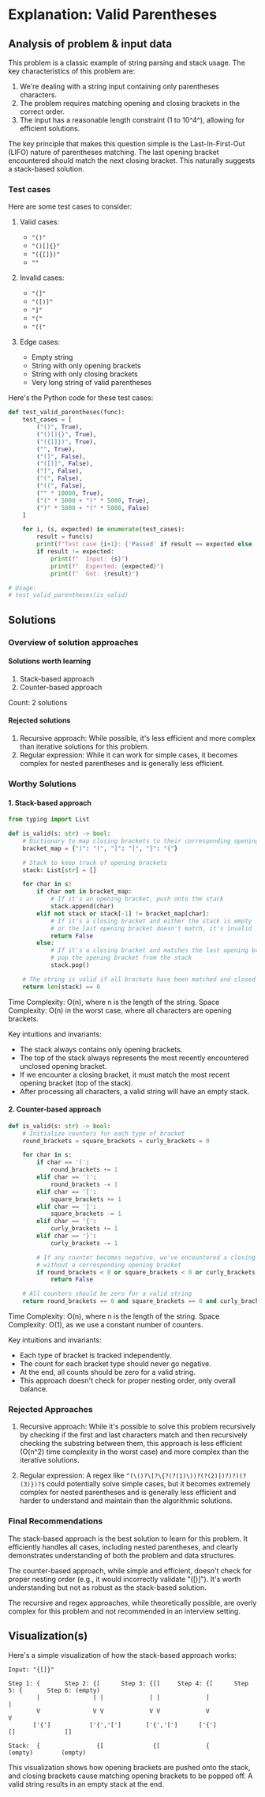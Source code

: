 # Explanation: Valid Parentheses

## Analysis of problem & input data

This problem is a classic example of string parsing and stack usage. The key characteristics of this problem are:

1. We're dealing with a string input containing only parentheses characters.
2. The problem requires matching opening and closing brackets in the correct order.
3. The input has a reasonable length constraint (1 to 10^4^), allowing for efficient solutions.

The key principle that makes this question simple is the Last-In-First-Out (LIFO) nature of parentheses matching. The last opening bracket encountered should match the next closing bracket. This naturally suggests a stack-based solution.

### Test cases

Here are some test cases to consider:

1. Valid cases:

   - `"()"`
   - `"()[]{}"`
   - `"({[]})"`
   - `""`

2. Invalid cases:

   - `"(]"`
   - `"([)]"`
   - `"]"`
   - `"("`
   - `"(("`

3. Edge cases:
   - Empty string
   - String with only opening brackets
   - String with only closing brackets
   - Very long string of valid parentheses

Here's the Python code for these test cases:

```python
def test_valid_parentheses(func):
    test_cases = [
        ("()", True),
        ("()[]{}", True),
        ("({[]})", True),
        ("", True),
        ("(]", False),
        ("([)]", False),
        ("]", False),
        ("(", False),
        ("((", False),
        ("" * 10000, True),
        ("(" * 5000 + ")" * 5000, True),
        (")" * 5000 + "(" * 5000, False)
    ]

    for i, (s, expected) in enumerate(test_cases):
        result = func(s)
        print(f"Test case {i+1}: {'Passed' if result == expected else 'Failed'}")
        if result != expected:
            print(f"  Input: {s}")
            print(f"  Expected: {expected}")
            print(f"  Got: {result}")

# Usage:
# test_valid_parentheses(is_valid)
```

## Solutions

### Overview of solution approaches

#### Solutions worth learning

1. Stack-based approach
2. Counter-based approach

Count: 2 solutions

#### Rejected solutions

1. Recursive approach: While possible, it's less efficient and more complex than iterative solutions for this problem.
2. Regular expression: While it can work for simple cases, it becomes complex for nested parentheses and is generally less efficient.

### Worthy Solutions

#### 1. Stack-based approach

```python
from typing import List

def is_valid(s: str) -> bool:
    # Dictionary to map closing brackets to their corresponding opening brackets
    bracket_map = {")": "(", "]": "[", "}": "{"}

    # Stack to keep track of opening brackets
    stack: List[str] = []

    for char in s:
        if char not in bracket_map:
            # If it's an opening bracket, push onto the stack
            stack.append(char)
        elif not stack or stack[-1] != bracket_map[char]:
            # If it's a closing bracket and either the stack is empty
            # or the last opening bracket doesn't match, it's invalid
            return False
        else:
            # If it's a closing bracket and matches the last opening bracket,
            # pop the opening bracket from the stack
            stack.pop()

    # The string is valid if all brackets have been matched and closed
    return len(stack) == 0
```

Time Complexity: O(n), where n is the length of the string.
Space Complexity: O(n) in the worst case, where all characters are opening brackets.

Key intuitions and invariants:

- The stack always contains only opening brackets.
- The top of the stack always represents the most recently encountered unclosed opening bracket.
- If we encounter a closing bracket, it must match the most recent opening bracket (top of the stack).
- After processing all characters, a valid string will have an empty stack.

#### 2. Counter-based approach

```python
def is_valid(s: str) -> bool:
    # Initialize counters for each type of bracket
    round_brackets = square_brackets = curly_brackets = 0

    for char in s:
        if char == '(':
            round_brackets += 1
        elif char == ')':
            round_brackets -= 1
        elif char == '[':
            square_brackets += 1
        elif char == ']':
            square_brackets -= 1
        elif char == '{':
            curly_brackets += 1
        elif char == '}':
            curly_brackets -= 1

        # If any counter becomes negative, we've encountered a closing bracket
        # without a corresponding opening bracket
        if round_brackets < 0 or square_brackets < 0 or curly_brackets < 0:
            return False

    # All counters should be zero for a valid string
    return round_brackets == 0 and square_brackets == 0 and curly_brackets == 0
```

Time Complexity: O(n), where n is the length of the string.
Space Complexity: O(1), as we use a constant number of counters.

Key intuitions and invariants:

- Each type of bracket is tracked independently.
- The count for each bracket type should never go negative.
- At the end, all counts should be zero for a valid string.
- This approach doesn't check for proper nesting order, only overall balance.

### Rejected Approaches

1. Recursive approach: While it's possible to solve this problem recursively by checking if the first and last characters match and then recursively checking the substring between them, this approach is less efficient (O(n^2) time complexity in the worst case) and more complex than the iterative solutions.

2. Regular expression: A regex like `^(\()?\[?\{?(?(1)\))?(?(2)])?)?)(?(3)})?$` could potentially solve simple cases, but it becomes extremely complex for nested parentheses and is generally less efficient and harder to understand and maintain than the algorithmic solutions.

### Final Recommendations

The stack-based approach is the best solution to learn for this problem. It efficiently handles all cases, including nested parentheses, and clearly demonstrates understanding of both the problem and data structures.

The counter-based approach, while simple and efficient, doesn't check for proper nesting order (e.g., it would incorrectly validate "([)]"). It's worth understanding but not as robust as the stack-based solution.

The recursive and regex approaches, while theoretically possible, are overly complex for this problem and not recommended in an interview setting.

## Visualization(s)

Here's a simple visualization of how the stack-based approach works:

```
Input: "{[]}"

Step 1: {       Step 2: {[      Step 3: {[]     Step 4: {[      Step 5: {       Step 6: (empty)
        |               | |             | |             |               |
        V               V V             V V             V               V
       ['{']           ['{','[']       ['{','[']      ['{']           []              []

Stack:  {                {[              {[             {                (empty)        (empty)
```

This visualization shows how opening brackets are pushed onto the stack, and closing brackets cause matching opening brackets to be popped off. A valid string results in an empty stack at the end.
